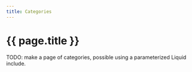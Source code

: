 ```yaml
---
title: Categories
---
```


# {{ page.title }}

TODO: make a page of categories, possible using a parameterized Liquid include.